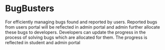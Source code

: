 # BugBusters
For efficiently managing bugs found and reported by users. Reported bugs from users portal will be reflected in admin portal and admin further allocate these bugs to developers. Developers can update the progress in the process of solving bugs which are allocated for them. The progress is reflected in student and admin portal
